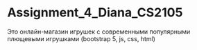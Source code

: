 # Assignment_4_Diana_CS2105
Это онлайн-магазин игрушек с современными популярными плющевыми игрушками (bootstrap 5, js, css, html)
